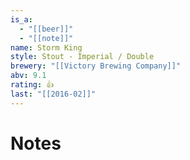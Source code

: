 ```yaml
---
is_a:
  - "[[beer]]"
  - "[[note]]"
name: Storm King
style: Stout - Imperial / Double
brewery: "[[Victory Brewing Company]]"
abv: 9.1
rating: 👍
last: "[[2016-02]]"
---
```

# Notes

